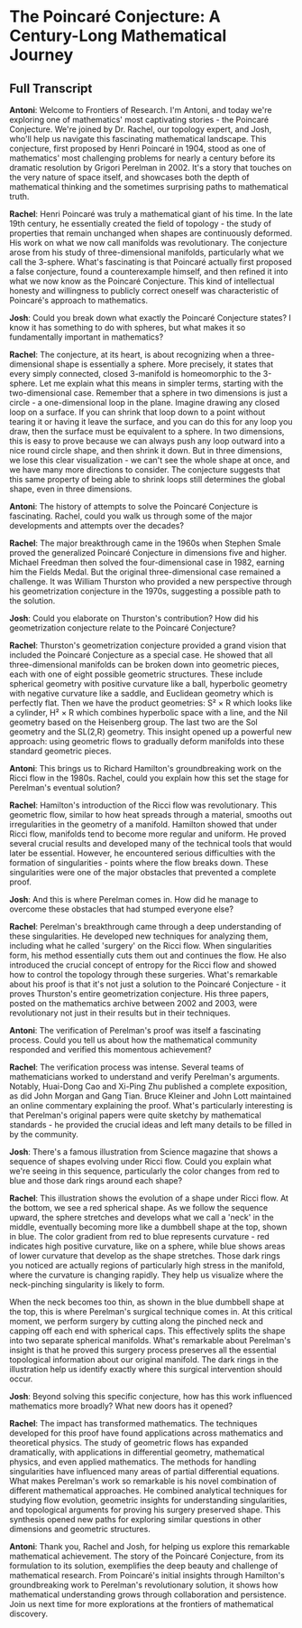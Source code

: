 # The Poincaré Conjecture: A Century-Long Mathematical Journey
## Full Transcript

**Antoni**: Welcome to Frontiers of Research. I'm Antoni, and today we're exploring one of mathematics' most captivating stories - the Poincaré Conjecture. We're joined by Dr. Rachel, our topology expert, and Josh, who'll help us navigate this fascinating mathematical landscape. This conjecture, first proposed by Henri Poincaré in 1904, stood as one of mathematics' most challenging problems for nearly a century before its dramatic resolution by Grigori Perelman in 2002. It's a story that touches on the very nature of space itself, and showcases both the depth of mathematical thinking and the sometimes surprising paths to mathematical truth.

**Rachel**: Henri Poincaré was truly a mathematical giant of his time. In the late 19th century, he essentially created the field of topology - the study of properties that remain unchanged when shapes are continuously deformed. His work on what we now call manifolds was revolutionary. The conjecture arose from his study of three-dimensional manifolds, particularly what we call the 3-sphere. What's fascinating is that Poincaré actually first proposed a false conjecture, found a counterexample himself, and then refined it into what we now know as the Poincaré Conjecture. This kind of intellectual honesty and willingness to publicly correct oneself was characteristic of Poincaré's approach to mathematics.

**Josh**: Could you break down what exactly the Poincaré Conjecture states? I know it has something to do with spheres, but what makes it so fundamentally important in mathematics?

**Rachel**: The conjecture, at its heart, is about recognizing when a three-dimensional shape is essentially a sphere. More precisely, it states that every simply connected, closed 3-manifold is homeomorphic to the 3-sphere. Let me explain what this means in simpler terms, starting with the two-dimensional case. Remember that a sphere in two dimensions is just a circle - a one-dimensional loop in the plane. Imagine drawing any closed loop on a surface. If you can shrink that loop down to a point without tearing it or having it leave the surface, and you can do this for any loop you draw, then the surface must be equivalent to a sphere. In two dimensions, this is easy to prove because we can always push any loop outward into a nice round circle shape, and then shrink it down. But in three dimensions, we lose this clear visualization - we can't see the whole shape at once, and we have many more directions to consider. The conjecture suggests that this same property of being able to shrink loops still determines the global shape, even in three dimensions.

**Antoni**: The history of attempts to solve the Poincaré Conjecture is fascinating. Rachel, could you walk us through some of the major developments and attempts over the decades?

**Rachel**: The major breakthrough came in the 1960s when Stephen Smale proved the generalized Poincaré Conjecture in dimensions five and higher. Michael Freedman then solved the four-dimensional case in 1982, earning him the Fields Medal. But the original three-dimensional case remained a challenge. It was William Thurston who provided a new perspective through his geometrization conjecture in the 1970s, suggesting a possible path to the solution.

**Josh**: Could you elaborate on Thurston's contribution? How did his geometrization conjecture relate to the Poincaré Conjecture?

**Rachel**: Thurston's geometrization conjecture provided a grand vision that included the Poincaré Conjecture as a special case. He showed that all three-dimensional manifolds can be broken down into geometric pieces, each with one of eight possible geometric structures. These include spherical geometry with positive curvature like a ball, hyperbolic geometry with negative curvature like a saddle, and Euclidean geometry which is perfectly flat. Then we have the product geometries: S² × R which looks like a cylinder, H² × R which combines hyperbolic space with a line, and the Nil geometry based on the Heisenberg group. The last two are the Sol geometry and the SL(2,R) geometry. This insight opened up a powerful new approach: using geometric flows to gradually deform manifolds into these standard geometric pieces.

**Antoni**: This brings us to Richard Hamilton's groundbreaking work on the Ricci flow in the 1980s. Rachel, could you explain how this set the stage for Perelman's eventual solution?

**Rachel**: Hamilton's introduction of the Ricci flow was revolutionary. This geometric flow, similar to how heat spreads through a material, smooths out irregularities in the geometry of a manifold. Hamilton showed that under Ricci flow, manifolds tend to become more regular and uniform. He proved several crucial results and developed many of the technical tools that would later be essential. However, he encountered serious difficulties with the formation of singularities - points where the flow breaks down. These singularities were one of the major obstacles that prevented a complete proof.

**Josh**: And this is where Perelman comes in. How did he manage to overcome these obstacles that had stumped everyone else?

**Rachel**: Perelman's breakthrough came through a deep understanding of these singularities. He developed new techniques for analyzing them, including what he called 'surgery' on the Ricci flow. When singularities form, his method essentially cuts them out and continues the flow. He also introduced the crucial concept of entropy for the Ricci flow and showed how to control the topology through these surgeries. What's remarkable about his proof is that it's not just a solution to the Poincaré Conjecture - it proves Thurston's entire geometrization conjecture. His three papers, posted on the mathematics archive between 2002 and 2003, were revolutionary not just in their results but in their techniques.

**Antoni**: The verification of Perelman's proof was itself a fascinating process. Could you tell us about how the mathematical community responded and verified this momentous achievement?

**Rachel**: The verification process was intense. Several teams of mathematicians worked to understand and verify Perelman's arguments. Notably, Huai-Dong Cao and Xi-Ping Zhu published a complete exposition, as did John Morgan and Gang Tian. Bruce Kleiner and John Lott maintained an online commentary explaining the proof. What's particularly interesting is that Perelman's original papers were quite sketchy by mathematical standards - he provided the crucial ideas and left many details to be filled in by the community.

**Josh**: There's a famous illustration from Science magazine that shows a sequence of shapes evolving under Ricci flow. Could you explain what we're seeing in this sequence, particularly the color changes from red to blue and those dark rings around each shape?

**Rachel**: This illustration shows the evolution of a shape under Ricci flow. At the bottom, we see a red spherical shape. As we follow the sequence upward, the sphere stretches and develops what we call a 'neck' in the middle, eventually becoming more like a dumbbell shape at the top, shown in blue. The color gradient from red to blue represents curvature - red indicates high positive curvature, like on a sphere, while blue shows areas of lower curvature that develop as the shape stretches. Those dark rings you noticed are actually regions of particularly high stress in the manifold, where the curvature is changing rapidly. They help us visualize where the neck-pinching singularity is likely to form.

When the neck becomes too thin, as shown in the blue dumbbell shape at the top, this is where Perelman's surgical technique comes in. At this critical moment, we perform surgery by cutting along the pinched neck and capping off each end with spherical caps. This effectively splits the shape into two separate spherical manifolds. What's remarkable about Perelman's insight is that he proved this surgery process preserves all the essential topological information about our original manifold. The dark rings in the illustration help us identify exactly where this surgical intervention should occur.

**Josh**: Beyond solving this specific conjecture, how has this work influenced mathematics more broadly? What new doors has it opened?

**Rachel**: The impact has transformed mathematics. The techniques developed for this proof have found applications across mathematics and theoretical physics. The study of geometric flows has expanded dramatically, with applications in differential geometry, mathematical physics, and even applied mathematics. The methods for handling singularities have influenced many areas of partial differential equations. What makes Perelman's work so remarkable is his novel combination of different mathematical approaches. He combined analytical techniques for studying flow evolution, geometric insights for understanding singularities, and topological arguments for proving his surgery preserved shape. This synthesis opened new paths for exploring similar questions in other dimensions and geometric structures.

**Antoni**: Thank you, Rachel and Josh, for helping us explore this remarkable mathematical achievement. The story of the Poincaré Conjecture, from its formulation to its solution, exemplifies the deep beauty and challenge of mathematical research. From Poincaré's initial insights through Hamilton's groundbreaking work to Perelman's revolutionary solution, it shows how mathematical understanding grows through collaboration and persistence. Join us next time for more explorations at the frontiers of mathematical discovery. 